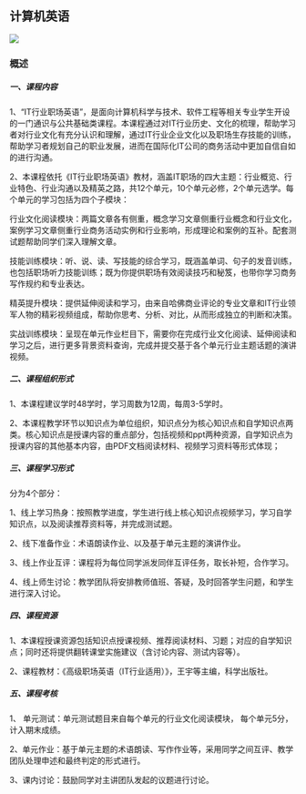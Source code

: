 ## 计算机英语

![](file:../pic/13.jpg)

### 概述

##### 一、课程内容

1、“IT行业职场英语”，是面向计算机科学与技术、软件工程等相关专业学生开设的一门通识与公共基础类课程。本课程通过对IT行业历史、文化的梳理，帮助学习者对行业文化有充分认识和理解，通过IT行业企业文化以及职场生存技能的训练，帮助学习者规划自己的职业发展，进而在国际化IT公司的商务活动中更加自信自如的进行沟通。

2、本课程依托《IT行业职场英语》教材，涵盖IT职场的四大主题：行业概览、行业特色、行业沟通以及精英之路，共12个单元，10个单元必修，2个单元选学。每个单元的学习包括为四个子模块：

行业文化阅读模块：两篇文章各有侧重，概念学习文章侧重行业概念和行业文化，案例学习文章侧重行业商务活动实例和行业影响，形成理论和案例的互补。配套测试题帮助同学们深入理解文章。

技能训练模块：听、说、读、写技能的综合学习，既涵盖单词、句子的发音训练，也包括职场听力技能训练；既为你提供职场有效阅读技巧和秘笈，也带你学习商务写作规约和专业表达。

精英提升模块：提供延伸阅读和学习，由来自哈佛商业评论的专业文章和IT行业领军人物的精彩视频组成，帮助你思考、分析、对比，从而形成独立的判断和决策。

实战训练模块：呈现在单元作业栏目下，需要你在完成行业文化阅读、延伸阅读和学习之后，进行更多背景资料查询，完成并提交基于各个单元行业主题话题的演讲视频。



##### 二、课程组织形式

1、本课程建议学时48学时，学习周数为12周，每周3-5学时。

2、本课程教学环节以知识点为单位组织，知识点分为核心知识点和自学知识点两类。核心知识点是授课内容的重点部分，包括视频和ppt两种资源，自学知识点为授课内容的其他基本内容，由PDF文档阅读材料、视频学习资料等形式体现；




##### 三、课程学习形式

分为4个部分：

1、线上学习热身：按照教学进度，学生进行线上核心知识点视频学习，学习自学知识点，以及阅读推荐资料等，并完成测试题。

2、线下准备作业：术语朗读作业、以及基于单元主题的演讲作业。

3、线上作业互评：课程将为每位同学派发同伴互评任务，取长补短，合作学习。

4、线上师生讨论：教学团队将安排教师值班、答疑，及时回答学生问题，和学生进行深入讨论。




##### 四、课程资源

1、本课程授课资源包括知识点授课视频、推荐阅读材料、习题；对应的自学知识点；同时还将提供翻转课堂实施建议（含讨论内容、测试内容等）。

2、课程教材：《高级职场英语（IT行业适用）》，王宇等主编，科学出版社。




##### 五、课程考核

1、 单元测试：单元测试题目来自每个单元的行业文化阅读模块， 每个单元5分，计入期末成绩。

2、单元作业：基于单元主题的术语朗读、写作作业等，采用同学之间互评、教学团队处理申述和最终判定的形式进行。

3、课内讨论：鼓励同学对主讲团队发起的议题进行讨论。

